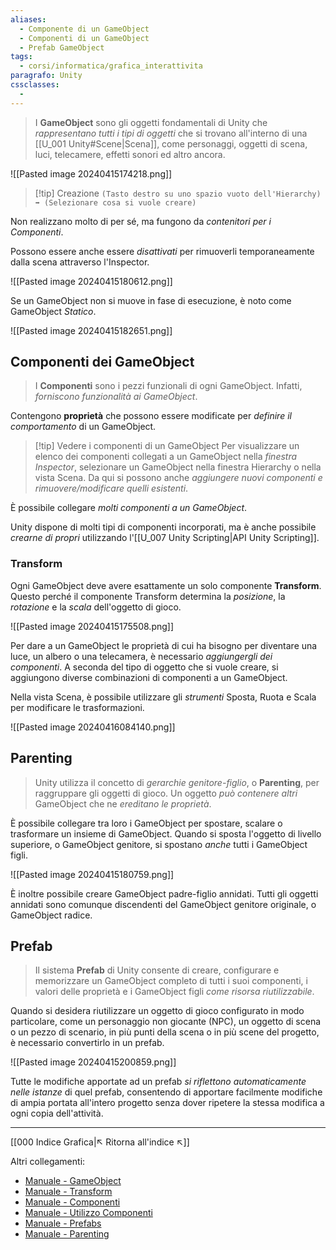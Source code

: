```yaml
---
aliases:
  - Componente di un GameObject
  - Componenti di un GameObject
  - Prefab GameObject
tags:
  - corsi/informatica/grafica_interattivita
paragrafo: Unity
cssclasses:
  - 
---
```

>I **GameObject** sono gli oggetti fondamentali di Unity che *rappresentano tutti i tipi di oggetti* che si trovano all'interno di una [[U_001 Unity#Scene|Scena]], come personaggi, oggetti di scena, luci, telecamere, effetti sonori ed altro ancora.

![[Pasted image 20240415174218.png]]

> [!tip] Creazione
>  `(Tasto destro su uno spazio vuoto dell'Hierarchy) ➡️ (Selezionare cosa si vuole creare)`

Non realizzano molto di per sé, ma fungono da *contenitori per i Componenti*.

Possono essere anche essere *disattivati* per rimuoverli temporaneamente dalla scena attraverso l'Inspector.

![[Pasted image 20240415180612.png]]

Se un GameObject non si muove in fase di esecuzione, è noto come GameObject *Statico*.

![[Pasted image 20240415182651.png]]

## Componenti dei GameObject
>I **Componenti** sono i pezzi funzionali di ogni GameObject. Infatti, *forniscono funzionalità ai GameObject*.

Contengono **proprietà** che possono essere modificate per *definire il comportamento* di un GameObject.

> [!tip] Vedere i componenti di un GameObject
> Per visualizzare un elenco dei componenti collegati a un GameObject nella *finestra Inspector*, selezionare un GameObject nella finestra Hierarchy o nella vista Scena.
> Da qui si possono anche *aggiungere nuovi componenti e rimuovere/modificare quelli esistenti*.

È possibile collegare *molti componenti a un GameObject*. 

Unity dispone di molti tipi di componenti incorporati, ma è anche possibile *crearne di propri* utilizzando l'[[U_007 Unity Scripting|API Unity Scripting]].

### Transform
Ogni GameObject deve avere esattamente un solo componente **Transform**. Questo perché il componente Transform determina la *posizione*, la *rotazione* e la *scala* dell'oggetto di gioco. 

![[Pasted image 20240415175508.png]]

Per dare a un GameObject le proprietà di cui ha bisogno per diventare una luce, un albero o una telecamera, è necessario *aggiungergli dei componenti*. 
A seconda del tipo di oggetto che si vuole creare, si aggiungono diverse combinazioni di componenti a un GameObject.

Nella vista Scena, è possibile utilizzare gli *strumenti* Sposta, Ruota e Scala per modificare le trasformazioni.

![[Pasted image 20240416084140.png]]



## Parenting
>Unity utilizza il concetto di *gerarchie genitore-figlio*, o **Parenting**, per raggruppare gli oggetti di gioco. Un oggetto *può contenere altri* GameObject che ne *ereditano le proprietà*. 

È possibile collegare tra loro i GameObject per spostare, scalare o trasformare un insieme di GameObject. Quando si sposta l'oggetto di livello superiore, o GameObject genitore, si spostano *anche* tutti i GameObject figli.

![[Pasted image 20240415180759.png]]

È inoltre possibile creare GameObject padre-figlio annidati. Tutti gli oggetti annidati sono comunque discendenti del GameObject genitore originale, o GameObject radice.

## Prefab
>Il sistema **Prefab** di Unity consente di creare, configurare e memorizzare un GameObject completo di tutti i suoi componenti, i valori delle proprietà e i GameObject figli *come risorsa riutilizzabile*. 

Quando si desidera riutilizzare un oggetto di gioco configurato in modo particolare, come un personaggio non giocante (NPC), un oggetto di scena o un pezzo di scenario, in più punti della scena o in più scene del progetto, è necessario convertirlo in un prefab. 

![[Pasted image 20240415200859.png]]

Tutte le modifiche apportate ad un prefab *si riflettono automaticamente nelle istanze* di quel prefab, consentendo di apportare facilmente modifiche di ampia portata all'intero progetto senza dover ripetere la stessa modifica a ogni copia dell'attività.

___
[[000 Indice Grafica|↖ Ritorna all'indice ↖]]

Altri collegamenti: 
- [Manuale - GameObject](https://docs.unity3d.com/Manual/GameObjects.html)
- [Manuale - Transform](https://docs.unity3d.com/Manual/class-Transform.html)
- [Manuale - Componenti](https://docs.unity3d.com/Manual/Components.html)
- [Manuale - Utilizzo Componenti](https://docs.unity3d.com/Manual/UsingComponents.html)
- [Manuale - Prefabs](https://docs.unity3d.com/Manual/Prefabs.html)
- [Manuale - Parenting](https://docs.unity3d.com/Manual/Hierarchy.html)